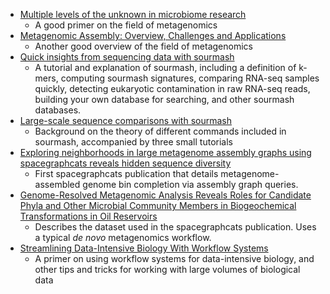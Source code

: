 + [Multiple levels of the unknown in microbiome research](https://bmcbiol.biomedcentral.com/articles/10.1186/s12915-019-0667-z)
  + A good primer on the field of metagenomics
+ [Metagenomic Assembly: Overview, Challenges and Applications](https://www.ncbi.nlm.nih.gov/pmc/articles/PMC5045144/)
  + Another good overview of the field of metagenomics
+ [Quick insights from sequencing data with sourmash](https://angus.readthedocs.io/en/2019/sourmash.html)
  + A tutorial and explanation of sourmash, including a definition of k-mers, computing sourmash signatures, comparing RNA-seq samples quickly, detecting eukaryotic contamination in raw RNA-seq reads, building your own database for searching, and other sourmash databases. 
+ [Large-scale sequence comparisons with sourmash ](https://f1000research.com/articles/8-1006)
  + Background on the theory of different commands included in sourmash, accompanied by three small tutorials
+ [Exploring neighborhoods in large metagenome assembly graphs using spacegraphcats reveals hidden sequence diversity](https://genomebiology.biomedcentral.com/articles/10.1186/s13059-020-02066-4)
  + First spacegraphcats publication that details metagenome-assembled genome bin completion via assembly graph queries.
+ [Genome-Resolved Metagenomic Analysis Reveals Roles for Candidate Phyla and Other Microbial Community Members in Biogeochemical Transformations in Oil Reservoirs](https://mbio.asm.org/content/7/1/e01669-15)
  + Describes the dataset used in the spacegraphcats publication. Uses a typical *de novo* metagenomics workflow.
+ [Streamlining Data-Intensive Biology With Workflow Systems](https://www.biorxiv.org/content/10.1101/2020.06.30.178673v1)
  + A primer on using workflow systems for data-intensive biology, and other tips and tricks for working with large volumes of biological data
